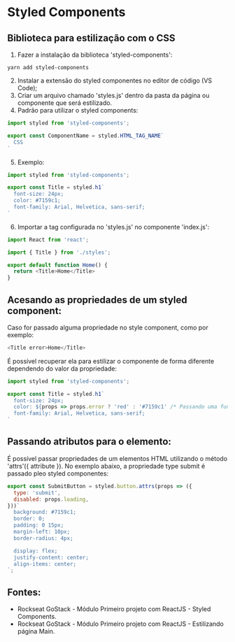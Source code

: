 # Styled Components 
## Biblioteca para estilização com o CSS

1. Fazer a instalação da biblioteca 'styled-components':
```
yarn add styled-components
```
2. Instalar a extensão do styled componentes no editor de código (VS Code);
3. Criar um arquivo chamado 'styles.js' dentro da pasta da página ou componente que será estilizado. 
4. Padrão para utilizar o styled components:
```javascript
import styled from 'styled-components';

export const ComponentName = styled.HTML_TAG_NAME`
  CSS
`
```
5. Exemplo:
```javascript
import styled from 'styled-components';

export const Title = styled.h1`
  font-size: 24px;
  color: #7159c1;
  font-family: Arial, Helvetica, sans-serif;
`
```
6. Importar a tag configurada no 'styles.js' no componente 'index.js':
```javascript
import React from 'react';

import { Title } from './styles';

export default function Home() {
  return <Title>Home</Title>
}
```

## Acesando as propriedades de um styled component:
 Caso for passado alguma propriedade no style component, como por exemplo:
```javascript
<Title error>Home</Title>
``` 
É possível recuperar ela para estilizar o componente de forma diferente dependendo do valor da propriedade:
```javascript
import styled from 'styled-components';

export const Title = styled.h1`
  font-size: 24px;
  color: ${props => props.error ? 'red' : '#7159c1' /* Passando uma função é possível ter acesso as propriedades passadas ao componente*/}
  font-family: Arial, Helvetica, sans-serif;
`
```

## Passando atributos para o elemento: 
É possível passar propriedades de um elementos HTML utilizando o método 'attrs'({ attribute }). No exemplo abaixo, a propriedade type submit é passado pleo styled componentes:
```javascript
export const SubmitButton = styled.button.attrs(props => ({
  type: 'submit',
  disabled: props.loading,
}))`
  background: #7159c1;
  border: 0;
  padding: 0 15px;
  margin-left: 10px;
  border-radius: 4px;

  display: flex;
  justify-content: center;
  align-items: center;
`;
```

## Fontes:
- Rockseat GoStack - Módulo Primeiro projeto com ReactJS - Styled Components.
- Rockseat GoStack - Módulo Primeiro projeto com ReactJS - Estilizando página Main.